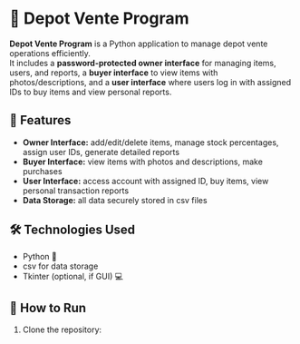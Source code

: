# 🏪 Depot Vente Program

**Depot Vente Program** is a Python application to manage depot vente operations efficiently.  
It includes a **password-protected owner interface** for managing items, users, and reports, a **buyer interface** to view items with photos/descriptions, and a **user interface** where users log in with assigned IDs to buy items and view personal reports.
## 🚀 Features
- **Owner Interface:** add/edit/delete items, manage stock percentages, assign user IDs, generate detailed reports  
- **Buyer Interface:** view items with photos and descriptions, make purchases  
- **User Interface:** access account with assigned ID, buy items, view personal transaction reports  
- **Data Storage:** all data securely stored in csv files
## 🛠️ Technologies Used
- Python 🐍  
- csv for data storage  
- Tkinter (optional, if GUI) 💻
## 📌 How to Run
1. Clone the repository:


